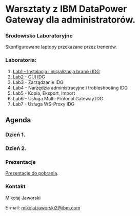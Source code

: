 # Warsztaty z IBM DataPower Gateway dla administratorów.

### Środowisko Laboratoryjne

Skonfigurowane laptopy przekazane przez trenerów.

### Laboratoria:

1. [Lab1 - Instalacja i inicjalizacja bramki IDG](https://github.com/jawor96/Warsztaty_IDG/tree/main/Lab1)
2. [Lab2 - GUI IDG](https://github.com/jawor96/Warsztaty_IDG/tree/main/Lab2)
3. Lab3 - Zarządzanie IDG
4. Lab4 - Narzędzia administracyjne i trobleshooting IDG
5. Lab5 - Kopia, Eksport, Import
6. Lab6 - Usługa Multi-Protocol Gateway IDG
7. Lab7 - Usługa WS-Proxy IDG

## Agenda

### Dzień 1.


### Dzień 2.


### Prezentacje

[Prezentacje do pobrania](https://www.ibm.com/products/datapower-gateway).

### Kontakt

Mikołaj Jaworski

E-mail: mikolaj.jaworski2@ibm.com